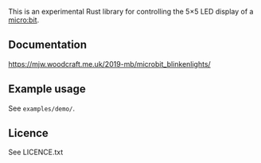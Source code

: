 This is an experimental Rust library for controlling the 5×5 LED display of a
[micro:bit](https://microbit.org/).


## Documentation

https://mjw.woodcraft.me.uk/2019-mb/microbit_blinkenlights/


## Example usage

See `examples/demo/`.


## Licence

See LICENCE.txt

